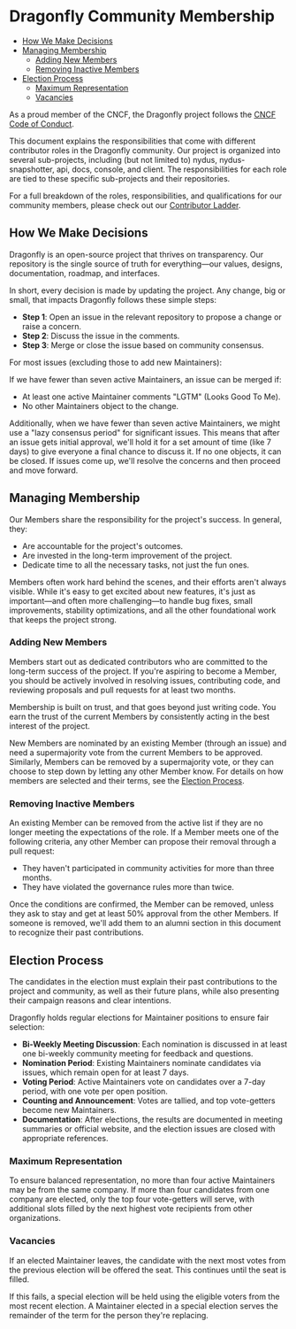 # Dragonfly Community Membership

- [How We Make Decisions](#how-we-make-decisions)
- [Managing Membership](#managing-membership)
  - [Adding New Members](#adding-new-members)
  - [Removing Inactive Members](#removing-inactive-members)
- [Election Process](#election-process)
  - [Maximum Representation](#maximum-representation)
  - [Vacancies](#vacancies)

As a proud member of the CNCF, the Dragonfly project follows the [CNCF Code of Conduct](https://github.com/cncf/foundation/blob/master/code-of-conduct.md).

This document explains the responsibilities that come with different contributor roles in the Dragonfly community. Our project is organized into several sub-projects, including (but not limited to) nydus, nydus-snapshotter, api, docs, console, and client. The responsibilities for each role are tied to these specific sub-projects and their repositories.

For a full breakdown of the roles, responsibilities, and qualifications for our community members, please check out our [Contributor Ladder](COMMUNITY_LADDER.md).

## How We Make Decisions

Dragonfly is an open-source project that thrives on transparency. Our repository is the single source of truth for everything—our values, designs, documentation, roadmap, and interfaces.

In short, every decision is made by updating the project. Any change, big or small, that impacts Dragonfly follows these simple steps:

- **Step 1**: Open an issue in the relevant repository to propose a change or raise a concern.
- **Step 2**: Discuss the issue in the comments.
- **Step 3**: Merge or close the issue based on community consensus.

For most issues (excluding those to add new Maintainers):

If we have fewer than seven active Maintainers, an issue can be merged if:

  - At least one active Maintainer comments "LGTM" (Looks Good To Me).
  - No other Maintainers object to the change.

Additionally, when we have fewer than seven active Maintainers, we might use a "lazy consensus period" for significant issues. This means that after an issue gets initial approval, we'll hold it for a set amount of time (like 7 days) to give everyone a final chance to discuss it. If no one objects, it can be closed. If issues come up, we'll resolve the concerns and then proceed and move forward.

## Managing Membership

Our Members share the responsibility for the project's success. In general, they:

- Are accountable for the project's outcomes.
- Are invested in the long-term improvement of the project.
- Dedicate time to all the necessary tasks, not just the fun ones.

Members often work hard behind the scenes, and their efforts aren't always visible. While it's easy to get excited about new features, it's just as important—and often more challenging—to handle bug fixes, small improvements, stability optimizations, and all the other foundational work that keeps the project strong.

### Adding New Members

Members start out as dedicated contributors who are committed to the long-term success of the project. If you're aspiring to become a Member, you should be actively involved in resolving issues, contributing code, and reviewing proposals and pull requests for at least two months.

Membership is built on trust, and that goes beyond just writing code. You earn the trust of the current Members by consistently acting in the best interest of the project.

New Members are nominated by an existing Member (through an issue) and need a supermajority vote from the current Members to be approved. Similarly, Members can be removed by a supermajority vote, or they can choose to step down by letting any other Member know. For details on how members are selected and their terms, see the [Election Process](#election-process).

### Removing Inactive Members

An existing Member can be removed from the active list if they are no longer meeting the expectations of the role. If a Member meets one of the following criteria, any other Member can propose their removal through a pull request:

- They haven't participated in community activities for more than three months.
- They have violated the governance rules more than twice.

Once the conditions are confirmed, the Member can be removed, unless they ask to stay and get at least 50% approval from the other Members. If someone is removed, we'll add them to an alumni section in this document to recognize their past contributions.

## Election Process

The candidates in the election must explain their past contributions to the project and community, as well as their future plans, while also presenting their campaign reasons and clear intentions.

Dragonfly holds regular elections for Maintainer positions to ensure fair selection:

- **Bi-Weekly Meeting Discussion**: Each nomination is discussed in at least one bi-weekly community meeting for feedback and questions.
- **Nomination Period**: Existing Maintainers nominate candidates via issues, which remain open for at least 7 days.
- **Voting Period**: Active Maintainers vote on candidates over a 7-day period, with one vote per open position.
- **Counting and Announcement**: Votes are tallied, and top vote-getters become new Maintainers.
- **Documentation**: After elections, the results are documented in meeting summaries or official website, and the election issues are closed with appropriate references.


### Maximum Representation

To ensure balanced representation, no more than four active Maintainers may be from the same company. If more than four candidates from one company are elected, only the top four vote-getters will serve, with additional slots filled by the next highest vote recipients from other organizations.

### Vacancies

If an elected Maintainer leaves, the candidate with the next most votes from the previous election will be offered the seat. This continues until the seat is filled.

If this fails, a special election will be held using the eligible voters from the most recent election. A Maintainer elected in a special election serves the remainder of the term for the person they're replacing.